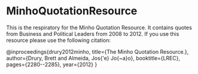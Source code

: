 # MinhoQuotationResource
This is the respiratory for the Minho Quotation Resource. It contains quotes from Business and Political Leaders from 2008 to 2012. If you use this resource please use the following citation:

@inproceedings{drury2012minho,
  title={The Minho Quotation Resource.},
  author={Drury, Brett and Almeida, Jos{\'e} Jo{\~a}o},
  booktitle={LREC},
  pages={2280--2285},
  year={2012}
}

